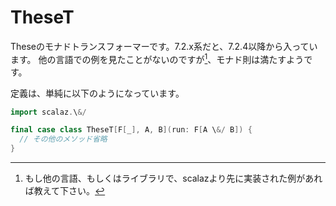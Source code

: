 # TheseT

Theseのモナドトランスフォーマーです。7.2.x系だと、7.2.4以降から入っています。
他の言語での例を見たことがないのですが[^other-impl]、モナド則は満たすようです。

定義は、単純に以下のようになっています。

```scala mdoc:invisible
import scalaz.\&/
```

```scala mdoc:silent
final case class TheseT[F[_], A, B](run: F[A \&/ B]) {
  // その他のメソッド省略
}
```

[^other-impl]: もし他の言語、もしくはライブラリで、scalazより先に実装された例があれば教えて下さい。
